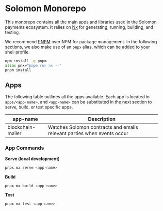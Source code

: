 

# Solomon Monorepo

This monorepo contains all the main apps and libraries used in the Solomon payments ecosystem. It relies on [Nx](https://nx.dev) for generating, running, building, and testing.

We recommend [PNPM](https://pnpm.io/) over NPM for package management. In the following sections, we also make use of an `pnpx` alias, which can be added to your shell profile.
```bash
npm install -g pnpm
alias pnx="pnpm run nx --"
pnpm install
```

## Apps

The following table outlines all the apps available. Each app is located in `apps/<app-name>`, and `<app-name>` can be substituted in the next section to serve, build, or test specific apps.

app-name            | Description
------------------- | ---------------
blockchain-mailer   | Watches Solomon contracts and emails relevant parties when events occur

### App Commands

**Serve (local development)**
```bash
pnpx nx serve <app-name>
```

**Build**
```bash
pnpx nx build <app-name>
```

**Test**
```bash
pnpx nx test <app-name>
```
